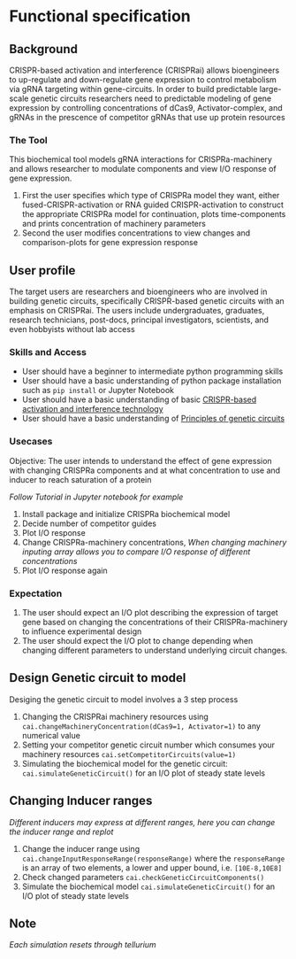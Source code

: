 # Functional specification

## Background
CRISPR-based activation and interference (CRISPRai) allows bioengineers to up-regulate and down-regulate gene expression to control metabolism via gRNA targeting within gene-circuits. In order to build predictable large-scale genetic circuits researchers need to predictable modeling of gene expression by controlling concentrations of dCas9, Activator-complex, and gRNAs in the prescence of competitor gRNAs that use up protein resources

### The Tool
This biochemical tool models gRNA interactions for CRISPRa-machinery and allows researcher to modulate components and view I/O response of gene expression.
1. First the user specifies which type of CRISPRa model they want, either fused-CRISPR-activation or RNA guided CRISPR-activation to construct the appropriate CRISPRa model for continuation, plots time-components and prints concentration of machinery parameters
2. Second the user modifies concentrations to view changes and comparison-plots for gene expression response

## User profile
The target users are researchers and bioengineers who are involved in building genetic circuits, specifically CRISPR-based genetic circuits with an emphasis on CRISPRai.
The users include undergraduates, graduates, research technicians, post-docs, principal investigators, scientists, and even hobbyists without lab access

### Skills and Access
- User should have a beginner to intermediate python programming skills
- User should have a basic understanding of python package installation such as `pip install` or Jupyter Notebook
- User should have a basic understanding of basic [CRISPR-based activation and interference technology](https://www.synthego.com/guide/crispr-methods/crispri-crispra)
- User should have a basic understanding of [Principles of genetic circuits](https://www.nature.com/articles/nmeth.2926)

### Usecases
Objective: The user intends to understand the effect of gene expression with changing CRISPRa components and at what concentration to use and inducer to reach saturation of a protein

*Follow Tutorial in Jupyter notebook for example*

1. Install package and initialize CRISPRa biochemical model
2. Decide number of competitor guides
3. Plot I/O response
4. Change CRISPRa-machinery concentrations, *When changing machinery inputing array allows you to compare I/O response of different concentrations*
5. Plot I/O response again

### Expectation
1. The user should expect an I/O plot describing the expression of target gene based on changing the concentrations of their CRISPRa-machinery to influence experimental design
2. The user should expect the I/O plot to change depending when changing different parameters to understand underlying circuit changes.

## Design Genetic circuit to model
Desiging the genetic circuit to model involves a 3 step process
1. Changing the CRISPRai machinery resources using `cai.changeMachineryConcentration(dCas9=1, Activator=1)` to any numerical value
2. Setting your competitor genetic circuit number which consumes your machinery resources `cai.setCompetitorCircuits(value=1)`
3. Simulating the biochemical model for the genetic circuit: `cai.simulateGeneticCircuit()` for an I/O plot of steady state levels

## Changing Inducer ranges
*Different inducers may express at different ranges, here you can change the inducer range and replot*
1. Change the inducer range using `cai.changeInputResponseRange(responseRange)` where the `responseRange` is an array of two elements, a lower and upper bound, i.e. `[10E-8,10E8]`
2. Check changed parameters `cai.checkGeneticCircuitComponents()`
3. Simulate the biochemical model `cai.simulateGeneticCircuit()` for an I/O plot of steady state levels

## Note
*Each simulation resets through tellurium*